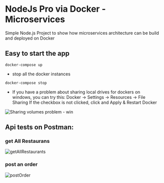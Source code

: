 # NodeJs Pro via Docker - Microservices 

Simple Node.js Project to show how microservices architecture can be build and deployed on Docker

## Easy to start the app
```
docker-compose up
```

- stop all the docker instances
```
docker-compose stop
```

- If you have a problem about sharing local drives for dockers on windows, you can try this:
  Docker -> Settings -> Resources -> File Sharing
    If the checkbox is not clicked, click and Apply & Restart Docker

![Sharing volumes problem - win](https://github.com/ramazansakin/NodeJs-App-Microservices/blob/master/SS/Capture-1.PNG)


## Api tests on Postman:
### get All Restaurans

![getAllRestaurants](https://github.com/ramazansakin/NodeJs-App-Microservices/blob/master/SS/Capture-1.PNG)

### post an order

![postOrder](https://github.com/ramazansakin/NodeJs-App-Microservices/blob/master/SS/Capture-1.PNG)

